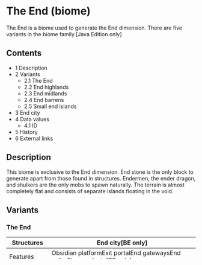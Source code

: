 # The End (biome)
The End is a biome used to generate the End dimension. There are five variants in the biome family.‌[Java Edition  only]

## Contents
- 1 Description
- 2 Variants
	- 2.1 The End
	- 2.2 End highlands
	- 2.3 End midlands
	- 2.4 End barrens
	- 2.5 Small end islands
- 3 End city
- 4 Data values
	- 4.1 ID
- 5 History
- 6 External links

## Description
This biome is exclusive to the End dimension. End stone is the only block to generate apart from those found in structures. Endermen, the ender dragon, and shulkers are the only mobs to spawn naturally. The terrain is almost completely flat and consists of separate islands floating in the void.

## Variants
### The End
| Structures    | End city‌[BE  only]                                                       |
|---------------|---------------------------------------------------------------------------|
| Features      | Obsidian platformExit portalEnd gatewaysEnd spikeChorus plants‌[BE  only] |
| Blocks        | End StoneObsidianBedrockChorus Plant‌[BE  only]Chorus flower‌[BE  only]   |
| Temperature   | 0.5                                                                       |
| Downfall      | 0.5                                                                       |
| Precipitation | No                                                                        |
| Fog color     | #a080a0‌[JE  only] #0b080c‌[BE  only]                                     |
| Grass color   | #8EB971                                                                   |
| Foliage color | #71A74D                                                                   |
| Water color   | #3F76E4‌[JE  only] #62529E‌[BE  only]                                     |

{
    "title": "The End",
    "rows": [
        {
            "field": "<span class=\"nowrap\"><span class=\"sprite-file\" style=\"\">(link to File:EnvSprite end-city.png article, displayed as 16x16px|link=End city|alt=EnvSprite end-city.png: Sprite image for end-city in Minecraft linking to End city|class=pixel-image|)</span>(link to End city article, displayed as <span class=\"sprite-text\">End city</span>)</span>‌<sup class=\"noprint nowrap Inline-Template \" title=\"\">[<i><span title=\"This statement only applies to Bedrock Edition\">(link to Bedrock Edition article, displayed as BE)  only</span></i>]</sup>",
            "label": "(link to Structures article, displayed as Structures)"
        },
        {
            "field": "(values exceeds 1000 characters...)",
            "label": "(link to Features article, displayed as Features)"
        },
        {
            "field": "(values exceeds 1000 characters...)",
            "label": "Blocks"
        },
        {
            "field": "0.5",
            "label": "(link to Biome#Temperature article, displayed as Temperature)"
        },
        {
            "field": "0.5",
            "label": "(link to Biome#Downfall article, displayed as Downfall)"
        },
        {
            "field": "No",
            "label": "(link to Biome#Precipitation article, displayed as Precipitation)"
        },
        {
            "field": "<span style=\"display: inline-block; white-space: nowrap;\"><span style=\"display: inline-block; background-color: #a080a0; border: 1px solid #888; border-radius: 0.3em; width: 1em; height: 1em; vertical-align: -0.4em; margin-right: -0.1em\"><br></span> #a080a0</span>‌<sup class=\"noprint nowrap Inline-Template \" title=\"\">[<i><span title=\"This statement only applies to Java Edition\">(link to Java Edition article, displayed as JE)  only</span></i>]</sup><br><span style=\"display: inline-block; white-space: nowrap;\"><span style=\"display: inline-block; background-color: #0b080c; border: 1px solid #888; border-radius: 0.3em; width: 1em; height: 1em; vertical-align: -0.4em; margin-right: -0.1em\"><br></span> #0b080c</span>‌<sup class=\"noprint nowrap Inline-Template \" title=\"\">[<i><span title=\"This statement only applies to Bedrock Edition\">(link to Bedrock Edition article, displayed as BE)  only</span></i>]</sup>",
            "label": "Fog color"
        },
        {
            "field": "<span style=\"display: inline-block; white-space: nowrap;\"><span style=\"display: inline-block; background-color: #8EB971; border: 1px solid #888; border-radius: 0.3em; width: 1em; height: 1em; vertical-align: -0.4em; margin-right: -0.1em\"><br></span> #8EB971</span>",
            "label": "Grass color"
        },
        {
            "field": "<span style=\"display: inline-block; white-space: nowrap;\"><span style=\"display: inline-block; background-color: #71A74D; border: 1px solid #888; border-radius: 0.3em; width: 1em; height: 1em; vertical-align: -0.4em; margin-right: -0.1em\"><br></span> #71A74D</span>",
            "label": "Foliage color"
        },
        {
            "field": "<span style=\"display: inline-block; white-space: nowrap;\"><span style=\"display: inline-block; background-color: #3F76E4; border: 1px solid #888; border-radius: 0.3em; width: 1em; height: 1em; vertical-align: -0.4em; margin-right: -0.1em\"><br></span> #3F76E4</span>‌<sup class=\"noprint nowrap Inline-Template \" title=\"\">[<i><span title=\"This statement only applies to Java Edition\">(link to Java Edition article, displayed as JE)  only</span></i>]</sup><br><span style=\"display: inline-block; white-space: nowrap;\"><span style=\"display: inline-block; background-color: #62529E; border: 1px solid #888; border-radius: 0.3em; width: 1em; height: 1em; vertical-align: -0.4em; margin-right: -0.1em\"><br></span> #62529E</span>‌<sup class=\"noprint nowrap Inline-Template \" title=\"\">[<i><span title=\"This statement only applies to Bedrock Edition\">(link to Bedrock Edition article, displayed as BE)  only</span></i>]</sup>",
            "label": "Water color"
        }
    ],
    "invimages": [],
    "images": [
        "The_End.png"
    ]
}
This biome is used to generate the circle of radius 1024 centered at the 0,0 coordinates in the End. The End central island is generated at the center of this circle, surrounded by emptiness all the way to the edge of the biome. Most of the End features are exclusive to here, including the ender dragon, the obsidian pillars, the end crystals, the 5×5 spawn platform, the exit portal, and the 20 central end gateways. Only endermen spawn in this biome, but at much higher rates than the Overworld. There is no weather or daylight cycle in the biome, like the Nether. End gateway portals generate after the ender dragon has been defeated. If the biome is used for a superflat world, the sky appears nearly black, no exit portal generates and endermen are the only mobs to spawn at night.

In Java Edition, this is the biome that occupies the least part of the map in the game: a circular radius of 1000 blocks, making it cover 3.5 billionths of the entire dimension.

In Bedrock Edition, this biome is instead the biggest, as it is used to generate the whole dimension.

The following mobs are naturally spawned here：

| Mob      | Spawn weight | Group size       |
|----------|--------------|------------------|
|          |              | Monster category |
| Enderman | 1            | 4                |

{ "monster": { "mobs": [ { "size": "4", "mob": "Enderman", "weight": 10 } ], "totalWeight": 10 } }
| Mob      | Spawn weight | Group size       |
|----------|--------------|------------------|
|          |              | Monster category |
| Enderman | 1            | 4                |

{ "monster": { "mobs": [ { "size": "4", "mob": "Enderman", "weight": 10 } ], "totalWeight": 10 } }

### End highlands

  

This feature is exclusive to  Java Edition. 


| Structures    | End city                              |
|---------------|---------------------------------------|
| Features      | Chorus treeEnd gateway                |
| Blocks        | End StoneChorus PlantChorus Flower    |
| Temperature   | 0.5                                   |
| Downfall      | 0.5                                   |
| Precipitation | No                                    |
| Fog color     | #a080a0‌[JE  only] #0b080c‌[BE  only] |
| Grass color   | #8EB971                               |
| Foliage color | #71A74D                               |
| Water color   | #3F76E4                               |

{
    "title": "End Highlands",
    "rows": [
        {
            "field": "<span class=\"nowrap\"><span class=\"sprite-file\" style=\"\">(link to File:EnvSprite end-city.png article, displayed as 16x16px|link=End city|alt=EnvSprite end-city.png: Sprite image for end-city in Minecraft linking to End city|class=pixel-image|)</span>(link to End city article, displayed as <span class=\"sprite-text\">End city</span>)</span>",
            "label": "(link to Structures article, displayed as Structures)"
        },
        {
            "field": "<span class=\"nowrap\"><span class=\"sprite-file\" style=\"\">(link to File:EnvSprite chorus-tree.png article, displayed as 16x16px|link=Chorus tree|alt=EnvSprite chorus-tree.png: Sprite image for chorus-tree in Minecraft linking to Chorus tree|class=pixel-image|)</span>(link to Chorus tree article, displayed as <span class=\"sprite-text\">Chorus tree</span>)</span><br><span class=\"nowrap\"><span class=\"sprite-file\" style=\"\">(link to File:EnvSprite end-gateway.png article, displayed as 16x16px|link=End gateway|alt=EnvSprite end-gateway.png: Sprite image for end-gateway in Minecraft linking to End gateway|class=pixel-image|)</span>(link to End gateway article, displayed as <span class=\"sprite-text\">End gateway</span>)</span>",
            "label": "(link to Features article, displayed as Features)"
        },
        {
            "field": "(values exceeds 1000 characters...)",
            "label": "Blocks"
        },
        {
            "field": "0.5",
            "label": "(link to Biome#Temperature article, displayed as Temperature)"
        },
        {
            "field": "0.5",
            "label": "(link to Biome#Downfall article, displayed as Downfall)"
        },
        {
            "field": "No",
            "label": "(link to Biome#Precipitation article, displayed as Precipitation)"
        },
        {
            "field": "<span style=\"display: inline-block; white-space: nowrap;\"><span style=\"display: inline-block; background-color: #a080a0; border: 1px solid #888; border-radius: 0.3em; width: 1em; height: 1em; vertical-align: -0.4em; margin-right: -0.1em\"><br></span> #a080a0</span>‌<sup class=\"noprint nowrap Inline-Template \" title=\"\">[<i><span title=\"This statement only applies to Java Edition\">(link to Java Edition article, displayed as JE)  only</span></i>]</sup><br><span style=\"display: inline-block; white-space: nowrap;\"><span style=\"display: inline-block; background-color: #0b080c; border: 1px solid #888; border-radius: 0.3em; width: 1em; height: 1em; vertical-align: -0.4em; margin-right: -0.1em\"><br></span> #0b080c</span>‌<sup class=\"noprint nowrap Inline-Template \" title=\"\">[<i><span title=\"This statement only applies to Bedrock Edition\">(link to Bedrock Edition article, displayed as BE)  only</span></i>]</sup>",
            "label": "Fog color"
        },
        {
            "field": "<span style=\"display: inline-block; white-space: nowrap;\"><span style=\"display: inline-block; background-color: #8EB971; border: 1px solid #888; border-radius: 0.3em; width: 1em; height: 1em; vertical-align: -0.4em; margin-right: -0.1em\"><br></span> #8EB971</span>",
            "label": "Grass color"
        },
        {
            "field": "<span style=\"display: inline-block; white-space: nowrap;\"><span style=\"display: inline-block; background-color: #71A74D; border: 1px solid #888; border-radius: 0.3em; width: 1em; height: 1em; vertical-align: -0.4em; margin-right: -0.1em\"><br></span> #71A74D</span>",
            "label": "Foliage color"
        },
        {
            "field": "<span style=\"display: inline-block; white-space: nowrap;\"><span style=\"display: inline-block; background-color: #3F76E4; border: 1px solid #888; border-radius: 0.3em; width: 1em; height: 1em; vertical-align: -0.4em; margin-right: -0.1em\"><br></span> #3F76E4</span>",
            "label": "Water color"
        }
    ],
    "invimages": [],
    "images": [
        "End_Highlands.png"
    ]
}
This biome generates as part of the outer islands of the End, forming the hilltops in the center of each island. This is the only biome where chorus trees naturally generate. End cities also generate here.

End highlands use the same mob spawning chances as The End. 

